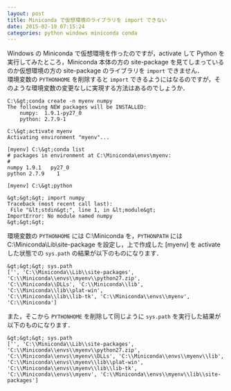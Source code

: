 ```yaml
---
layout: post
title: Miniconda で仮想環境のライブラリを import できない
date: 2015-02-19 07:15:24
categories: python windows miniconda conda
---
```

<p>Windows の Miniconda で仮想環境を作ったのですが，activate して Python を実行してみたところ，Miniconda 本体の方の site-package を見てしまっているのか仮想環境の方の site-package のライブラリを <code>import</code> できません．  <br>
環境変数の <code>PYTHONHOME</code> を削除すると <code>import</code> できるようにはなるのですが，そのような環境変数の変更なしに実現する方法はあるのでしょうか．</p>

```
C:\&gt;conda create -n myenv numpy
The following NEW packages will be INSTALLED:
    numpy:  1.9.1-py27_0
    python: 2.7.9-1

C:\&gt;activate myenv
Activating environment "myenv"...

[myenv] C:\&gt;conda list
# packages in environment at C:\Miniconda\envs\myenv:
# 
numpy 1.9.1   py27_0
python 2.7.9    1 

[myenv] C:\&gt;python

&gt;&gt;&gt; import numpy
Traceback (most recent call last):
 File "&lt;stdin&gt;", line 1, in &lt;module&gt;
ImportError: No module named numpy
&gt;&gt;&gt;
```

<p>環境変数の <code>PYTHONHOME</code> には C:\Miniconda を，<code>PYTHONPATH</code> には C:\Miniconda\Lib\site-package を設定し，上で作成した [myenv] を activate した状態での <code>sys.path</code> の結果が以下のものになります．</p>

```
&gt;&gt;&gt; sys.path
['', 'C:\\Miniconda\\Lib\\site-packages', 'C:\\Miniconda\\envs\\myenv\\python27.zip', 
'C:\\Miniconda\\DLLs', 'C:\\Miniconda\\lib', 'C:\\Miniconda\\lib\\plat-win', 
'C:\\Miniconda\\lib\\lib-tk', 'C:\\Miniconda\\envs\\myenv', 'C:\\Miniconda']
```

<p>また，そこから <code>PYTHONHOME</code> を削除して同じように <code>sys.path</code> を実行した結果が以下のものになります．</p>

```
&gt;&gt;&gt; sys.path
['', 'C:\\Miniconda\\Lib\\site-packages', 'C:\\Miniconda\\envs\\myenv\\python27.zip', 
'C:\\Miniconda\\envs\\myenv\\DLLs', 'C:\\Miniconda\\envs\\myenv\\lib', 
'C:\\Miniconda\\envs\\myenv\\lib\\plat-win', 'C:\\Miniconda\\envs\\myenv\\lib\\lib-tk', 
'C:\\Miniconda\\envs\\myenv', 'C:\\Miniconda\\envs\\myenv\\lib\\site-packages']
```
